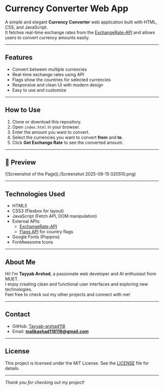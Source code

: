 # Currency Converter Web App

A simple and elegant **Currency Converter** web application built with HTML, CSS, and JavaScript.  
It fetches real-time exchange rates from the [ExchangeRate-API](https://www.exchangerate-api.com) and allows users to convert currency amounts easily.

---

## Features

- Convert between multiple currencies
- Real-time exchange rates using API
- Flags show the countries for selected currencies
- Responsive and clean UI with modern design
- Easy to use and customize

---

## How to Use

1. Clone or download this repository.
2. Open `index.html` in your browser.
3. Enter the amount you want to convert.
4. Select the currencies you want to convert **from** and **to**.
5. Click **Get Exchange Rate** to see the converted amount.

---
## 📸 Preview

![Screenshot of the Page](./Screenshot 2025-06-15 020510.png)

---

## Technologies Used

- HTML5
- CSS3 (Flexbox for layout)
- JavaScript (Fetch API, DOM manipulation)
- External APIs:
  - [ExchangeRate-API](https://open.er-api.com/v6/latest/)
  - [Flags API](https://flagsapi.com) for country flags
- Google Fonts (Poppins)
- FontAwesome Icons

---

## About Me

Hi! I'm **Tayyab Arshad**, a passionate web developer and AI enthusiast from MUET.  
I enjoy creating clean and functional user interfaces and exploring new technologies.  
Feel free to check out my other projects and connect with me!

---

## Contact

- GitHub: [Tayyab-arshad118](https://github.com/Tayyab-arshad118)  
- Email: **malikashad118118@gmail.com**  

---

## License

This project is licensed under the MIT License. See the [LICENSE](LICENSE) file for details.

---

*Thank you for checking out my project!*

